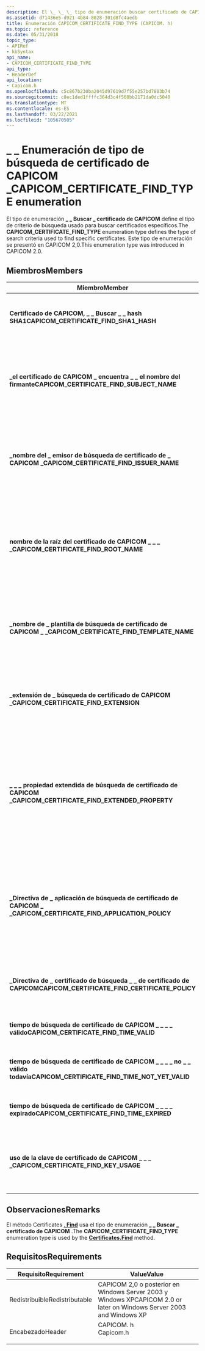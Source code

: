 ```yaml
---
description: El \_ \_ \_ tipo de enumeración buscar certificado de CAPICOM define el tipo de criterio de búsqueda usado para buscar certificados específicos. Este tipo de enumeración se presentó en CAPICOM 2,0.
ms.assetid: d71436e5-d921-4b84-8028-301d8fc4aedb
title: Enumeración CAPICOM_CERTIFICATE_FIND_TYPE (CAPICOM. h)
ms.topic: reference
ms.date: 05/31/2018
topic_type:
- APIRef
- kbSyntax
api_name:
- CAPICOM_CERTIFICATE_FIND_TYPE
api_type:
- HeaderDef
api_location:
- Capicom.h
ms.openlocfilehash: c5c867b230ba2045d97619d7f55e257bd7803b74
ms.sourcegitcommit: c8ec1ded1ffffc364d3c4f560bb2171da0dc5040
ms.translationtype: MT
ms.contentlocale: es-ES
ms.lasthandoff: 03/22/2021
ms.locfileid: "105670505"
---
```

# <a name="capicom_certificate_find_type-enumeration"></a><span data-ttu-id="076f8-104">\_ \_ Enumeración de tipo de búsqueda de certificado de CAPICOM \_</span><span class="sxs-lookup"><span data-stu-id="076f8-104">CAPICOM\_CERTIFICATE\_FIND\_TYPE enumeration</span></span>

<span data-ttu-id="076f8-105">El tipo de enumeración **\_ \_ Buscar \_ certificado de CAPICOM** define el tipo de criterio de búsqueda usado para buscar certificados específicos.</span><span class="sxs-lookup"><span data-stu-id="076f8-105">The **CAPICOM\_CERTIFICATE\_FIND\_TYPE** enumeration type defines the type of search criteria used to find specific certificates.</span></span> <span data-ttu-id="076f8-106">Este tipo de enumeración se presentó en CAPICOM 2,0.</span><span class="sxs-lookup"><span data-stu-id="076f8-106">This enumeration type was introduced in CAPICOM 2.0.</span></span>

## <a name="members"></a><span data-ttu-id="076f8-107">Miembros</span><span class="sxs-lookup"><span data-stu-id="076f8-107">Members</span></span>



| <span data-ttu-id="076f8-108">Miembro</span><span class="sxs-lookup"><span data-stu-id="076f8-108">Member</span></span>                                                | <span data-ttu-id="076f8-109">Descripción</span><span class="sxs-lookup"><span data-stu-id="076f8-109">Description</span></span>                                                                                                                                 | <span data-ttu-id="076f8-110">Value</span><span class="sxs-lookup"><span data-stu-id="076f8-110">Value</span></span> |
|-------------------------------------------------------|---------------------------------------------------------------------------------------------------------------------------------------------|-------|
| <span data-ttu-id="076f8-111">**Certificado de CAPICOM, \_ \_ Buscar \_ \_ hash SHA1**</span><span class="sxs-lookup"><span data-stu-id="076f8-111">**CAPICOM\_CERTIFICATE\_FIND\_SHA1\_HASH**</span></span>            | <span data-ttu-id="076f8-112">Devuelve certificados que coinciden con un hash SHA1 especificado.</span><span class="sxs-lookup"><span data-stu-id="076f8-112">Returns certificates matching a specified SHA1 hash.</span></span><br/>                                                                             | <span data-ttu-id="076f8-113">0</span><span class="sxs-lookup"><span data-stu-id="076f8-113">0</span></span>     |
| <span data-ttu-id="076f8-114">**\_el certificado de CAPICOM \_ encuentra \_ \_ el nombre del firmante**</span><span class="sxs-lookup"><span data-stu-id="076f8-114">**CAPICOM\_CERTIFICATE\_FIND\_SUBJECT\_NAME**</span></span>         | <span data-ttu-id="076f8-115">Devuelve certificados cuyo nombre de sujeto coincide exactamente o parcialmente con un nombre de sujeto especificado.</span><span class="sxs-lookup"><span data-stu-id="076f8-115">Returns certificates whose subject name exactly or partially matches a specified subject name.</span></span><br/>                                   | <span data-ttu-id="076f8-116">1</span><span class="sxs-lookup"><span data-stu-id="076f8-116">1</span></span>     |
| <span data-ttu-id="076f8-117">**\_nombre del \_ emisor de búsqueda de certificado de \_ CAPICOM \_**</span><span class="sxs-lookup"><span data-stu-id="076f8-117">**CAPICOM\_CERTIFICATE\_FIND\_ISSUER\_NAME**</span></span>          | <span data-ttu-id="076f8-118">Devuelve certificados cuyo nombre de emisor coincide exactamente o parcialmente con un nombre de emisor especificado.</span><span class="sxs-lookup"><span data-stu-id="076f8-118">Returns certificates whose issuer name exactly or partially matches a specified issuer name.</span></span><br/>                                     | <span data-ttu-id="076f8-119">2</span><span class="sxs-lookup"><span data-stu-id="076f8-119">2</span></span>     |
| <span data-ttu-id="076f8-120">**nombre de la raíz del certificado de CAPICOM \_ \_ \_ \_**</span><span class="sxs-lookup"><span data-stu-id="076f8-120">**CAPICOM\_CERTIFICATE\_FIND\_ROOT\_NAME**</span></span>            | <span data-ttu-id="076f8-121">Devuelve certificados cuyo nombre de sujeto raíz coincide exactamente o parcialmente con un nombre de sujeto raíz especificado.</span><span class="sxs-lookup"><span data-stu-id="076f8-121">Returns certificates whose root subject name exactly or partially matches a specified root subject name.</span></span><br/>                         | <span data-ttu-id="076f8-122">3</span><span class="sxs-lookup"><span data-stu-id="076f8-122">3</span></span>     |
| <span data-ttu-id="076f8-123">**\_nombre de \_ plantilla de búsqueda de certificado de CAPICOM \_ \_**</span><span class="sxs-lookup"><span data-stu-id="076f8-123">**CAPICOM\_CERTIFICATE\_FIND\_TEMPLATE\_NAME**</span></span>        | <span data-ttu-id="076f8-124">Devuelve certificados cuyo nombre de plantilla coincide con un nombre de plantilla especificado.</span><span class="sxs-lookup"><span data-stu-id="076f8-124">Returns certificates whose template name matches a specified template name.</span></span><br/>                                                      | <span data-ttu-id="076f8-125">4</span><span class="sxs-lookup"><span data-stu-id="076f8-125">4</span></span>     |
| <span data-ttu-id="076f8-126">**\_extensión de \_ búsqueda de certificado de CAPICOM \_**</span><span class="sxs-lookup"><span data-stu-id="076f8-126">**CAPICOM\_CERTIFICATE\_FIND\_EXTENSION**</span></span>             | <span data-ttu-id="076f8-127">Devuelve los certificados que tienen una extensión que coincide con una extensión especificada.</span><span class="sxs-lookup"><span data-stu-id="076f8-127">Returns certificates that have an extension that matches a specified extension.</span></span><br/>                                                  | <span data-ttu-id="076f8-128">5</span><span class="sxs-lookup"><span data-stu-id="076f8-128">5</span></span>     |
| <span data-ttu-id="076f8-129">**\_ \_ \_ propiedad extendida de búsqueda de certificado de CAPICOM \_**</span><span class="sxs-lookup"><span data-stu-id="076f8-129">**CAPICOM\_CERTIFICATE\_FIND\_EXTENDED\_PROPERTY**</span></span>    | <span data-ttu-id="076f8-130">Devuelve los certificados que tienen una propiedad extendida cuyo identificador de propiedad coincide con un identificador de propiedad especificado.</span><span class="sxs-lookup"><span data-stu-id="076f8-130">Returns certificates that have an extended property whose property identifier matches a specified property identifier.</span></span><br/>           | <span data-ttu-id="076f8-131">6</span><span class="sxs-lookup"><span data-stu-id="076f8-131">6</span></span>     |
| <span data-ttu-id="076f8-132">**\_Directiva de \_ aplicación de búsqueda de certificado de CAPICOM \_ \_**</span><span class="sxs-lookup"><span data-stu-id="076f8-132">**CAPICOM\_CERTIFICATE\_FIND\_APPLICATION\_POLICY**</span></span>   | <span data-ttu-id="076f8-133">Devuelve los certificados del almacén que tienen una extensión de uso mejorado de clave o una propiedad combinada con un identificador de uso.</span><span class="sxs-lookup"><span data-stu-id="076f8-133">Returns certificates in the store that have either an enhanced key usage extension or property combined with a usage identifier.</span></span><br/> | <span data-ttu-id="076f8-134">7</span><span class="sxs-lookup"><span data-stu-id="076f8-134">7</span></span>     |
| <span data-ttu-id="076f8-135">**\_Directiva de \_ certificado de búsqueda \_ \_ de certificado de CAPICOM**</span><span class="sxs-lookup"><span data-stu-id="076f8-135">**CAPICOM\_CERTIFICATE\_FIND\_CERTIFICATE\_POLICY**</span></span>   | <span data-ttu-id="076f8-136">Devuelve certificados que contienen un OID de directiva especificado.</span><span class="sxs-lookup"><span data-stu-id="076f8-136">Returns certificates containing a specified policy OID.</span></span><br/>                                                                          | <span data-ttu-id="076f8-137">8</span><span class="sxs-lookup"><span data-stu-id="076f8-137">8</span></span>     |
| <span data-ttu-id="076f8-138">**tiempo de búsqueda de certificado de CAPICOM \_ \_ \_ \_ válido**</span><span class="sxs-lookup"><span data-stu-id="076f8-138">**CAPICOM\_CERTIFICATE\_FIND\_TIME\_VALID**</span></span>           | <span data-ttu-id="076f8-139">Devuelve certificados cuya hora es válida.</span><span class="sxs-lookup"><span data-stu-id="076f8-139">Returns certificates whose time is valid.</span></span><br/>                                                                                        | <span data-ttu-id="076f8-140">9</span><span class="sxs-lookup"><span data-stu-id="076f8-140">9</span></span>     |
| <span data-ttu-id="076f8-141">**tiempo de búsqueda de certificado de CAPICOM \_ \_ \_ \_ no \_ \_ válido todavía**</span><span class="sxs-lookup"><span data-stu-id="076f8-141">**CAPICOM\_CERTIFICATE\_FIND\_TIME\_NOT\_YET\_VALID**</span></span> | <span data-ttu-id="076f8-142">Devuelve certificados cuya hora todavía no es válida.</span><span class="sxs-lookup"><span data-stu-id="076f8-142">Returns certificates whose time is not yet valid.</span></span><br/>                                                                                | <span data-ttu-id="076f8-143">10</span><span class="sxs-lookup"><span data-stu-id="076f8-143">10</span></span>    |
| <span data-ttu-id="076f8-144">**tiempo de búsqueda de certificado de CAPICOM \_ \_ \_ \_ expirado**</span><span class="sxs-lookup"><span data-stu-id="076f8-144">**CAPICOM\_CERTIFICATE\_FIND\_TIME\_EXPIRED**</span></span>         | <span data-ttu-id="076f8-145">Devuelve los certificados cuya hora ha expirado.</span><span class="sxs-lookup"><span data-stu-id="076f8-145">Returns certificates whose time has expired.</span></span><br/>                                                                                     | <span data-ttu-id="076f8-146">11</span><span class="sxs-lookup"><span data-stu-id="076f8-146">11</span></span>    |
| <span data-ttu-id="076f8-147">**uso de la clave de certificado de CAPICOM \_ \_ \_ \_**</span><span class="sxs-lookup"><span data-stu-id="076f8-147">**CAPICOM\_CERTIFICATE\_FIND\_KEY\_USAGE**</span></span>            | <span data-ttu-id="076f8-148">Devuelve certificados que contienen una clave que se puede usar de la manera especificada.</span><span class="sxs-lookup"><span data-stu-id="076f8-148">Returns certificates containing a key that can be used in the specified manner.</span></span><br/>                                                  | <span data-ttu-id="076f8-149">12</span><span class="sxs-lookup"><span data-stu-id="076f8-149">12</span></span>    |



## <a name="remarks"></a><span data-ttu-id="076f8-150">Observaciones</span><span class="sxs-lookup"><span data-stu-id="076f8-150">Remarks</span></span>

<span data-ttu-id="076f8-151">El método Certificates [**. Find**](certificates-find.md) usa el tipo de enumeración **\_ \_ Buscar \_ certificado de CAPICOM** .</span><span class="sxs-lookup"><span data-stu-id="076f8-151">The **CAPICOM\_CERTIFICATE\_FIND\_TYPE** enumeration type is used by the [**Certificates.Find**](certificates-find.md) method.</span></span>

## <a name="requirements"></a><span data-ttu-id="076f8-152">Requisitos</span><span class="sxs-lookup"><span data-stu-id="076f8-152">Requirements</span></span>



| <span data-ttu-id="076f8-153">Requisito</span><span class="sxs-lookup"><span data-stu-id="076f8-153">Requirement</span></span> | <span data-ttu-id="076f8-154">Value</span><span class="sxs-lookup"><span data-stu-id="076f8-154">Value</span></span> |
|----------------------------|--------------------------------------------------------------------------------------|
| <span data-ttu-id="076f8-155">Redistribuible</span><span class="sxs-lookup"><span data-stu-id="076f8-155">Redistributable</span></span><br/> | <span data-ttu-id="076f8-156">CAPICOM 2,0 o posterior en Windows Server 2003 y Windows XP</span><span class="sxs-lookup"><span data-stu-id="076f8-156">CAPICOM 2.0 or later on Windows Server 2003 and Windows XP</span></span><br/>                |
| <span data-ttu-id="076f8-157">Encabezado</span><span class="sxs-lookup"><span data-stu-id="076f8-157">Header</span></span><br/>          | <dl> <span data-ttu-id="076f8-158"><dt>CAPICOM. h</dt></span><span class="sxs-lookup"><span data-stu-id="076f8-158"><dt>Capicom.h</dt></span></span> </dl> |



 

 




